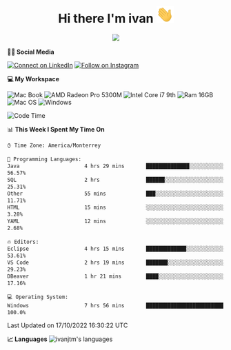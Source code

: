 <h1 align="center">Hi there I'm ivan <img src="https://raw.githubusercontent.com/ABSphreak/ABSphreak/master/gifs/Hi.gif" width="40px" /></h1>
<div align="center">
<img src="http://github-readme-streak-stats.herokuapp.com?user=ivanjtm&hide_border=true&background=00000000&border=FFFFFF00&sideNums=A8A8A8&sideLabels=A8A8A8&currStreakNum=FFC93C&dates=A8A8A8)](https://git.io/streak-stats"/>
</div>

**👦🏻 Social Media**

[![Connect on LinkedIn](https://img.shields.io/badge/LinkedIn-%230077B5.svg?&style=flat-square&logo=linkedin&logoColor=white)](https://www.linkedin.com/in/ivanjtm)
[![Follow on Instagram](https://img.shields.io/badge/Instagram-E4405F?style=flat-square&logo=instagram&logoColor=white)](https://www.instagram.com/ivanjtm)

**💻 My Workspace**

![Mac Book](https://img.shields.io/badge/Apple-MacBook_Pro_2019-999999?style=flat-square&logo=apple&logoColor=white)
![AMD Radeon Pro 5300M](https://img.shields.io/badge/AMD-Radeon_Pro_5300M-ED1C24?style=flat-square&logo=amd&logoColor=white)
![Intel Core i7 9th](https://img.shields.io/badge/Intel-Core_i7_9th-0071C5?style=flat-square&logo=intel&logoColor=white)
![Ram 16GB](https://img.shields.io/badge/RAM-16GB-230071C5?style=flat-square&logoColor=white)
![Mac OS](https://img.shields.io/badge/Mac%20OS-000000?style=flat-square&logo=apple&logoColor=white)
![Windows](https://img.shields.io/badge/Windows-0078D6?style=flat-square&logo=windows&logoColor=white)


<!--START_SECTION:waka-->
![Code Time](http://img.shields.io/badge/Code%20Time-751%20hrs%2040%20mins-blue)

📊 **This Week I Spent My Time On** 

```text
⌚︎ Time Zone: America/Monterrey

💬 Programming Languages: 
Java                     4 hrs 29 mins       ██████████████░░░░░░░░░░░   56.57% 
SQL                      2 hrs               ██████░░░░░░░░░░░░░░░░░░░   25.31% 
Other                    55 mins             ███░░░░░░░░░░░░░░░░░░░░░░   11.71% 
HTML                     15 mins             ░░░░░░░░░░░░░░░░░░░░░░░░░   3.28% 
YAML                     12 mins             ░░░░░░░░░░░░░░░░░░░░░░░░░   2.68%

🔥 Editors: 
Eclipse                  4 hrs 15 mins       █████████████░░░░░░░░░░░░   53.61% 
VS Code                  2 hrs 19 mins       ███████░░░░░░░░░░░░░░░░░░   29.23% 
DBeaver                  1 hr 21 mins        ████░░░░░░░░░░░░░░░░░░░░░   17.16%

💻 Operating System: 
Windows                  7 hrs 56 mins       █████████████████████████   100.0%

```


 Last Updated on 17/10/2022 16:30:22 UTC
<!--END_SECTION:waka-->
**📈 Languages**
 ![ivanjtm's languages](https://wakatime.com/share/@ivanjtm/a32f83c6-d0c9-49a4-a5ae-d0440b950377.svg)
